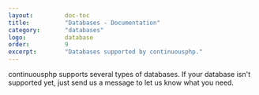 ```yaml
---
layout:         doc-toc
title:          "Databases - Documentation"
category:       "databases"
logo:           database
order:          9
excerpt:        "Databases supported by continuousphp."
---
```

continuousphp supports several types of databases. If your database isn't supported yet, just send us a message to let us know what you need.
